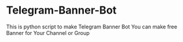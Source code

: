 # Telegram-Banner-Bot
 This is python script to make Telegram Banner Bot You can make free Banner for Your Channel or Group
